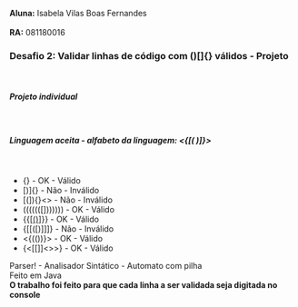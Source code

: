 **Aluna:** Isabela Vilas Boas Fernandes<br />      
**RA:** 081180016

<h3>Desafio 2: Validar linhas de código com ()[]{} válidos - Projeto</h3><br />
<h5>Projeto individual</h5><br />
<h5>Linguagem aceita - alfabeto da linguagem: <{[( )]}></h5><br />

- [](){} - OK - Válido<br />
- [)]{} - Não - Inválido<br />
- [(]){}<> - Não - Inválido<br />
- (((((([])))))) - OK - Válido<br />
- {{[[()]()]}} - OK - Válido<br />
- {[[([)]]]} - Não - Inválido<br />
- <{(())}> - OK - Válido<br />
- {<[]()[[]]<>>} - OK - Válido<br />

Parser! - Analisador Sintático - Automato com pilha<br />
Feito em Java<br />
**O trabalho foi feito para que cada linha a ser validada seja digitada no console**<br />
